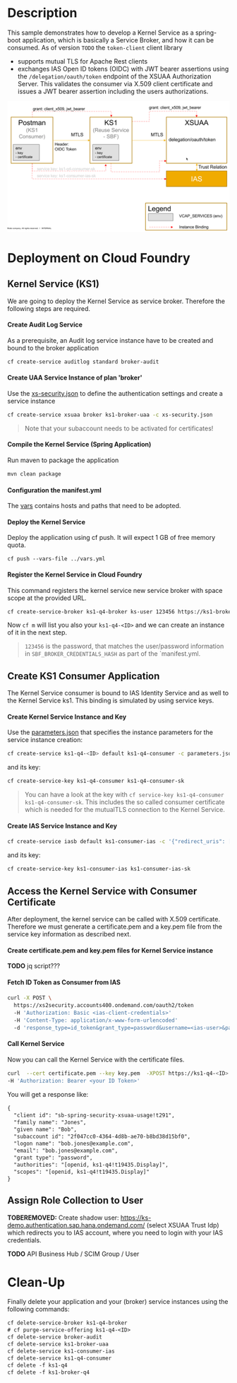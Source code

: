 # Description
This sample demonstrates how to develop a Kernel Service as a spring-boot application, which is basically a Service Broker, and how it can be consumed. As of version `TODO` the `token-client` client library
- supports mutual TLS for Apache Rest clients
- exchanges IAS Open ID tokens (OIDC) with JWT bearer assertions using the `/delegation/oauth/token` endpoint of the XSUAA Authorization Server. This validates the consumer via X.509 client certificate and issues a JWT bearer assertion including the users authorizations.

![](overview.png)

# Deployment on Cloud Foundry

## Kernel Service (KS1)
We are going to deploy the Kernel Service as service broker.
Therefore the following steps are required.

#### Create Audit Log Service
As a prerequisite, an Audit log service instance have to be created and bound to the broker application

```bash
cf create-service auditlog standard broker-audit
```

#### Create UAA Service Instance of plan 'broker'
Use the [xs-security.json](./xs-security.json) to define the authentication settings and create a service instance
```bash
cf create-service xsuaa broker ks1-broker-uaa -c xs-security.json
```

> Note that your subaccount needs to be activated for certificates! 

#### Compile the Kernel Service (Spring Application)
Run maven to package the application
```bash
mvn clean package
```

#### Configuration the manifest.yml
The [vars](../vars.yml) contains hosts and paths that need to be adopted.

#### Deploy the Kernel Service
Deploy the application using cf push. It will expect 1 GB of free memory quota.

```shell
cf push --vars-file ../vars.yml
```

#### Register the Kernel Service in Cloud Foundry 
This command registers the kernel service new service broker with space scope at the provided URL.
```bash
cf create-service-broker ks1-q4-broker ks-user 123456 https://ks1-broker-q4-<ID>.<LANDSCAPE_APPS_DOMAIN> --space-scoped
```

Now `cf m` will list you also your `ks1-q4-<ID>` and we can create an instance of it in the next step.

> `123456` is the password, that matches the user/password information in `SBF_BROKER_CREDENTIALS_HASH` as part of the `manifest.yml.


## Create KS1 Consumer Application
The Kernel Service consumer is bound to IAS Identity Service and as well to the Kernel Service ks1. This binding is simulated by using service keys.


#### Create Kernel Service Instance and Key
Use the [parameters.json](./parameters.json) that specifies the instance parameters for the service instance creation:

```bash
cf create-service ks1-q4-<ID> default ks1-q4-consumer -c parameters.json
```
and its key:
```bash
cf create-service-key ks1-q4-consumer ks1-q4-consumer-sk
```

> You can have a look at the key with `cf service-key ks1-q4-consumer ks1-q4-consumer-sk`. This includes the so called consumer certificate which is needed for the mutualTLS connection to the Kernel Service.

#### Create IAS Service Instance and Key
```bash
cf create-service iasb default ks1-consumer-ias -c '{"redirect_uris": ["https://ks1-q4-<ID>.<LANDSCAPE_APPS_DOMAIN>/uaa/login/callback/my-oidc"]}'
```
and its key:
```bash
cf create-service-key ks1-consumer-ias ks1-consumer-ias-sk
```



## Access the Kernel Service with Consumer Certificate
After deployment, the kernel service can be called with X.509 certificate. Therefore we must generate a certificate.pem and a key.pem file from the service key information as described next.

#### Create certificate.pem and key.pem files for Kernel Service instance

**TODO** jq script???

#### Fetch ID Token as Consumer from IAS
```bash
curl -X POST \
  https://xs2security.accounts400.ondemand.com/oauth2/token 
  -H 'Authorization: Basic <ias-client-credentials>' 
  -H 'Content-Type: application/x-www-form-urlencoded' 
  -d 'response_type=id_token&grant_type=password&username=<ias-user>&password=<ias-user-pwd>'
```

#### Call Kernel Service
Now you can call the Kernel Service with the certificate files.

```bash
curl  --cert certificate.pem --key key.pem  -XPOST https://ks1-q4-<ID>.<LANDSCAPE_APPS_DOMAIN>/hello-token
-H 'Authorization: Bearer <your ID Token>'
```

You will get a response like:
```
{
  "client id": "sb-spring-security-xsuaa-usage!t291",
  "family name": "Jones",
  "given name": "Bob",
  "subaccount id": "2f047cc0-4364-4d8b-ae70-b8bd38d15bf0",
  "logon name": "bob.jones@example.com",
  "email": "bob.jones@example.com",
  "grant type": "password",
  "authorities": "[openid, ks1-q4!t19435.Display]",
  "scopes": "[openid, ks1-q4!t19435.Display]"
}
```

## Assign Role Collection to User
**TOBEREMOVED:** Create shadow user: https://ks-demo.authentication.sap.hana.ondemand.com/ (select XSUAA Trust Idp) which redirects you to IAS account, where you need to login with your IAS credentials.

**TODO** API Business Hub / SCIM Group / User

# Clean-Up

Finally delete your application and your (broker) service instances using the following commands:
```
cf delete-service-broker ks1-q4-broker
# cf purge-service-offering ks1-q4-<ID>
cf delete-service broker-audit
cf delete-service ks1-broker-uaa
cf delete-service ks1-consumer-ias
cf delete-service ks1-q4-consumer
cf delete -f ks1-q4
cf delete -f ks1-broker-q4
```

